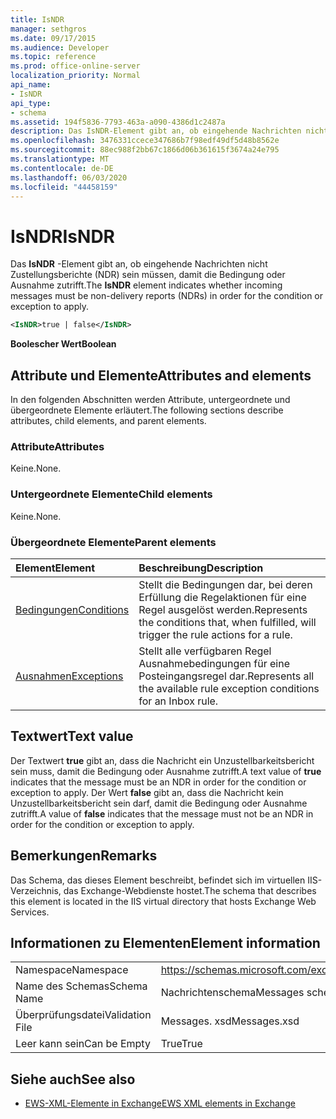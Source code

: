 ```yaml
---
title: IsNDR
manager: sethgros
ms.date: 09/17/2015
ms.audience: Developer
ms.topic: reference
ms.prod: office-online-server
localization_priority: Normal
api_name:
- IsNDR
api_type:
- schema
ms.assetid: 194f5836-7793-463a-a090-4386d1c2487a
description: Das IsNDR-Element gibt an, ob eingehende Nachrichten nicht Zustellungsberichte (NDR) sein müssen, damit die Bedingung oder Ausnahme zutrifft.
ms.openlocfilehash: 3476331ccece347686b7f98edf49df5d48b8562e
ms.sourcegitcommit: 88ec988f2bb67c1866d06b361615f3674a24e795
ms.translationtype: MT
ms.contentlocale: de-DE
ms.lasthandoff: 06/03/2020
ms.locfileid: "44458159"
---
```

# <a name="isndr"></a><span data-ttu-id="4960d-103">IsNDR</span><span class="sxs-lookup"><span data-stu-id="4960d-103">IsNDR</span></span>

<span data-ttu-id="4960d-104">Das **IsNDR** -Element gibt an, ob eingehende Nachrichten nicht Zustellungsberichte (NDR) sein müssen, damit die Bedingung oder Ausnahme zutrifft.</span><span class="sxs-lookup"><span data-stu-id="4960d-104">The **IsNDR** element indicates whether incoming messages must be non-delivery reports (NDRs) in order for the condition or exception to apply.</span></span> 
  
```XML
<IsNDR>true | false</IsNDR>
```

 <span data-ttu-id="4960d-105">**Boolescher Wert**</span><span class="sxs-lookup"><span data-stu-id="4960d-105">**Boolean**</span></span>
## <a name="attributes-and-elements"></a><span data-ttu-id="4960d-106">Attribute und Elemente</span><span class="sxs-lookup"><span data-stu-id="4960d-106">Attributes and elements</span></span>

<span data-ttu-id="4960d-107">In den folgenden Abschnitten werden Attribute, untergeordnete und übergeordnete Elemente erläutert.</span><span class="sxs-lookup"><span data-stu-id="4960d-107">The following sections describe attributes, child elements, and parent elements.</span></span>
  
### <a name="attributes"></a><span data-ttu-id="4960d-108">Attribute</span><span class="sxs-lookup"><span data-stu-id="4960d-108">Attributes</span></span>

<span data-ttu-id="4960d-109">Keine.</span><span class="sxs-lookup"><span data-stu-id="4960d-109">None.</span></span>
  
### <a name="child-elements"></a><span data-ttu-id="4960d-110">Untergeordnete Elemente</span><span class="sxs-lookup"><span data-stu-id="4960d-110">Child elements</span></span>

<span data-ttu-id="4960d-111">Keine.</span><span class="sxs-lookup"><span data-stu-id="4960d-111">None.</span></span>
  
### <a name="parent-elements"></a><span data-ttu-id="4960d-112">Übergeordnete Elemente</span><span class="sxs-lookup"><span data-stu-id="4960d-112">Parent elements</span></span>

|<span data-ttu-id="4960d-113">**Element**</span><span class="sxs-lookup"><span data-stu-id="4960d-113">**Element**</span></span>|<span data-ttu-id="4960d-114">**Beschreibung**</span><span class="sxs-lookup"><span data-stu-id="4960d-114">**Description**</span></span>|
|:-----|:-----|
|[<span data-ttu-id="4960d-115">Bedingungen</span><span class="sxs-lookup"><span data-stu-id="4960d-115">Conditions</span></span>](conditions.md) <br/> |<span data-ttu-id="4960d-116">Stellt die Bedingungen dar, bei deren Erfüllung die Regelaktionen für eine Regel ausgelöst werden.</span><span class="sxs-lookup"><span data-stu-id="4960d-116">Represents the conditions that, when fulfilled, will trigger the rule actions for a rule.</span></span>  <br/> |
|[<span data-ttu-id="4960d-117">Ausnahmen</span><span class="sxs-lookup"><span data-stu-id="4960d-117">Exceptions</span></span>](exceptions.md) <br/> |<span data-ttu-id="4960d-118">Stellt alle verfügbaren Regel Ausnahmebedingungen für eine Posteingangsregel dar.</span><span class="sxs-lookup"><span data-stu-id="4960d-118">Represents all the available rule exception conditions for an Inbox rule.</span></span>  <br/> |
   
## <a name="text-value"></a><span data-ttu-id="4960d-119">Textwert</span><span class="sxs-lookup"><span data-stu-id="4960d-119">Text value</span></span>

<span data-ttu-id="4960d-120">Der Textwert **true** gibt an, dass die Nachricht ein Unzustellbarkeitsbericht sein muss, damit die Bedingung oder Ausnahme zutrifft.</span><span class="sxs-lookup"><span data-stu-id="4960d-120">A text value of **true** indicates that the message must be an NDR in order for the condition or exception to apply.</span></span> <span data-ttu-id="4960d-121">Der Wert **false** gibt an, dass die Nachricht kein Unzustellbarkeitsbericht sein darf, damit die Bedingung oder Ausnahme zutrifft.</span><span class="sxs-lookup"><span data-stu-id="4960d-121">A value of **false** indicates that the message must not be an NDR in order for the condition or exception to apply.</span></span> 
  
## <a name="remarks"></a><span data-ttu-id="4960d-122">Bemerkungen</span><span class="sxs-lookup"><span data-stu-id="4960d-122">Remarks</span></span>

<span data-ttu-id="4960d-123">Das Schema, das dieses Element beschreibt, befindet sich im virtuellen IIS-Verzeichnis, das Exchange-Webdienste hostet.</span><span class="sxs-lookup"><span data-stu-id="4960d-123">The schema that describes this element is located in the IIS virtual directory that hosts Exchange Web Services.</span></span>
  
## <a name="element-information"></a><span data-ttu-id="4960d-124">Informationen zu Elementen</span><span class="sxs-lookup"><span data-stu-id="4960d-124">Element information</span></span>

|||
|:-----|:-----|
|<span data-ttu-id="4960d-125">Namespace</span><span class="sxs-lookup"><span data-stu-id="4960d-125">Namespace</span></span>  <br/> |https://schemas.microsoft.com/exchange/services/2006/messages  <br/> |
|<span data-ttu-id="4960d-126">Name des Schemas</span><span class="sxs-lookup"><span data-stu-id="4960d-126">Schema Name</span></span>  <br/> |<span data-ttu-id="4960d-127">Nachrichtenschema</span><span class="sxs-lookup"><span data-stu-id="4960d-127">Messages schema</span></span>  <br/> |
|<span data-ttu-id="4960d-128">Überprüfungsdatei</span><span class="sxs-lookup"><span data-stu-id="4960d-128">Validation File</span></span>  <br/> |<span data-ttu-id="4960d-129">Messages. xsd</span><span class="sxs-lookup"><span data-stu-id="4960d-129">Messages.xsd</span></span>  <br/> |
|<span data-ttu-id="4960d-130">Leer kann sein</span><span class="sxs-lookup"><span data-stu-id="4960d-130">Can be Empty</span></span>  <br/> |<span data-ttu-id="4960d-131">True</span><span class="sxs-lookup"><span data-stu-id="4960d-131">True</span></span>  <br/> |
   
## <a name="see-also"></a><span data-ttu-id="4960d-132">Siehe auch</span><span class="sxs-lookup"><span data-stu-id="4960d-132">See also</span></span>



- [<span data-ttu-id="4960d-133">EWS-XML-Elemente in Exchange</span><span class="sxs-lookup"><span data-stu-id="4960d-133">EWS XML elements in Exchange</span></span>](ews-xml-elements-in-exchange.md)

